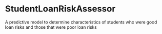 # StudentLoanRiskAssessor
A predictive model to determine characteristics of students who were good loan risks and those that were poor loan risks
